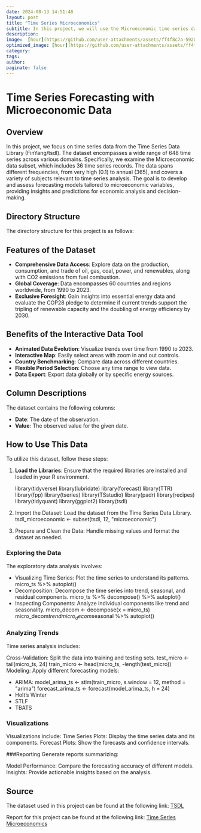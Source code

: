 ```yaml
---
date: 2024-08-13 14:51:48
layout: post
title: "Time Series Microeconomics"
subtitle: In this project, we will use the Microeconomic time series data from the Time Series Data Library to develop and evaluate four forecasting models—ARIMA, Holt’s Winter, STLF, and TBATS—to determine the most accurate method for predicting future profits and enhancing strategic financial planning.
description:
image:  [hour](https://github.com/user-attachments/assets/ff4f8c7a-5920-4c68-929a-a993e9570c7f)
optimized_image: [hour](https://github.com/user-attachments/assets/ff4f8c7a-5920-4c68-929a-a993e9570c7f)
category:
tags:
author:
paginate: false
---
```

# Time Series Forecasting with Microeconomic Data

## Overview

In this project, we focus on time series data from the Time Series Data Library (FinYang/tsdl). The dataset encompasses a wide range of 648 time series across various domains. Specifically, we examine the Microeconomic data subset, which includes 36 time series records. The data spans different frequencies, from very high (0.1) to annual (365), and covers a variety of subjects relevant to time series analysis. The goal is to develop and assess forecasting models tailored to microeconomic variables, providing insights and predictions for economic analysis and decision-making.

## Directory Structure

The directory structure for this project is as follows:



## Features of the Dataset
- **Comprehensive Data Access**: Explore data on the production, consumption, and trade of oil, gas, coal, power, and renewables, along with CO2 emissions from fuel combustion.
- **Global Coverage**: Data encompasses 60 countries and regions worldwide, from 1990 to 2023.
- **Exclusive Foresight**: Gain insights into essential energy data and evaluate the COP28 pledge to determine if current trends support the tripling of renewable capacity and the doubling of energy efficiency by 2030.

## Benefits of the Interactive Data Tool
- **Animated Data Evolution**: Visualize trends over time from 1990 to 2023.
- **Interactive Map**: Easily select areas with zoom in and out controls.
- **Country Benchmarking**: Compare data across different countries.
- **Flexible Period Selection**: Choose any time range to view data.
- **Data Export**: Export data globally or by specific energy sources.


## Column Descriptions

The dataset contains the following columns:

- **Date**: The date of the observation.
- **Value**: The observed value for the given date.

## How to Use This Data

To utilize this dataset, follow these steps:

1. **Load the Libraries**: Ensure that the required libraries are installed and loaded in your R environment.

   library(tidyverse)
   library(lubridate)
   library(forecast)
   library(TTR)
   library(fpp)
   library(tseries)
   library(TSstudio)
   library(padr)
   library(recipes)
   library(tidyquant)
   library(ggplot2)
   library(tsdl)
  

2. Import the Dataset: Load the dataset from the Time Series Data Library.
tsdl_microeconomic <- subset(tsdl, 12, "microeconomic")
3. Prepare and Clean the Data: Handle missing values and format the dataset as needed.


### Exploring the Data
The exploratory data analysis involves:
- Visualizing Time Series: Plot the time series to understand its patterns.
micro_ts %>% autoplot()
- Decomposition: Decompose the time series into trend, seasonal, and residual components.
micro_ts %>% decompose() %>% autoplot()
- Inspecting Components: Analyze individual components like trend and seasonality.
micro_decom <- decompose(x = micro_ts)
micro_decom$trend %>% autoplot()
micro_decom$seasonal %>% autoplot()

### Analyzing Trends
Time series analysis includes:

Cross-Validation: Split the data into training and testing sets.
test_micro <- tail(micro_ts, 24)
train_micro <- head(micro_ts, -length(test_micro))
Modeling: Apply different forecasting models:

- ARIMA:
model_arima_ts <- stlm(train_micro, s.window = 12, method = "arima")
forecast_arima_ts <- forecast(model_arima_ts, h = 24)
- Holt’s Winter
- STLF
- TBATS

### Visualizations
Visualizations include:
Time Series Plots: Display the time series data and its components.
Forecast Plots: Show the forecasts and confidence intervals.

###Reporting
Generate reports summarizing:

Model Performance: Compare the forecasting accuracy of different models.
Insights: Provide actionable insights based on the analysis.

## Source
The dataset used in this project can be found at the following link:
[TSDL](https://pkg.yangzhuoranyang.com/tsdl/)

Report for this project can be found at the following link:
[Time Series Microeconomics](https://rpubs.com/senddimas/1210655)

